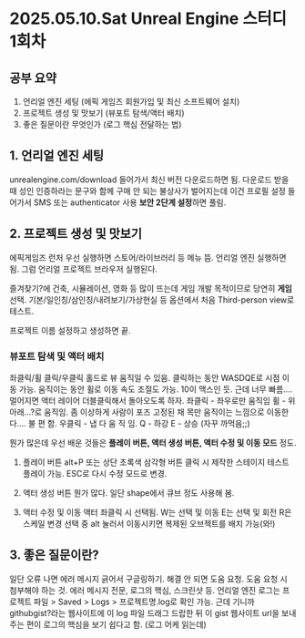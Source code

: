# 2025.05.10.Sat Unreal Engine 스터디 1회차

## 공부 요약
1. 언리얼 엔진 세팅 (에픽 게임즈 회원가입 및 최신 소프트웨어 설치)
2. 프로젝트 생성 및 맛보기 (뷰포트 탐색/액터 배치)
3. 좋은 질문이란 무엇인가 (로그 핵심 전달하는 법)


## 1. 언리얼 엔진 세팅
unrealengine.com/download 들어가서 최신 버전 다운로드하면 됨.
다운로드 받을 때 성인 인증하라는 문구와 함께 구매 안 되는 불상사가 벌어지는데 이건 프로필 설정 들어가서 SMS 또는 authenticator 사용 **보안 2단계 설정**하면 풀림.


## 2. 프로젝트 생성 및 맛보기
에픽게임즈 런처 우선 실행하면 스토어/라이브러리 등 메뉴 뜸.
언리얼 엔진 실행하면 됨. 그럼 언리얼 프로젝트 브라우저 실행된다.

즐겨찾기?에 건축, 시뮬레이션, 영화 등 많이 뜨는데 게임 개발 목적이므로 당연히 **게임** 선택.
기본/일인칭/삼인칭/내려보기/가상현실 등 옵션에서 처음 Third-person view로 테스트.

프로젝트 이름 설정하고 생성하면 끝.

### 뷰포트 탐색 및 액터 배치
좌클릭/휠 클릭/우클릭 홀드로 뷰 움직일 수 있음.
클릭하는 동안 WASDQE로 시점 이동 가능. 움직이는 동안 휠로 이동 속도 조절도 가능. 10이 맥스인 듯. 근데 너무 빠름.... 멀어지면 액터 레이어 더블클릭해서 돌아오도록 하자.
좌클릭 - 좌우로만 움직임
휠 - 위아래...?로 움직임. 좀 이상하게 사람이 포즈 고정된 채 목만 움직이는 느낌으로 이동한다.... 불 편 함.
우클릭 - 냅 다 움 직 임. 
Q - 하강
E - 상승 (자꾸 까먹음;;)

뭔가 많은데 우선 배운 것들은 **플레이 버튼, 액터 생성 버튼, 액터 수정 및 이동 모드** 정도.
1) 플레이 버튼
  alt+P 또는 상단 초록색 삼각형 버튼 클릭 시 제작한 스테이지 테스트 플레이 가능.
  ESC로 다시 수정 모드로 변경.

2) 액터 생성 버튼
  뭔가 많다. 일단 shape에서 큐브 정도 사용해 봄.

3) 액터 수정 및 이동
  액터 좌클릭 시 선택됨.
  W는 선택 및 이동
  E는 선택 및 회전
  R은 스케일 변경
  선택 중 alt 눌러서 이동시키면 복제된 오브젝트를 배치 가능(와!)


## 3. 좋은 질문이란?
일단 오류 나면 에러 메시지 긁어서 구글링하기.
해결 안 되면 도움 요청.
도움 요청 시 첨부해야 하는 것. 에러 메시지 전문, 로그의 핵심, 스크린샷 등.
언리얼 엔진 로그는 프로젝트 파일 > Saved > Logs > 프로젝트명.log로 확인 가능.
근데 기니까 githubgist?라는 웹사이트에 이 log 파일 드래그 드랍한 뒤 이 gist 웹사이트 url을 보내주는 편이 로그의 핵심을 보기 쉽다고 함. (로그 어케 읽는데)
